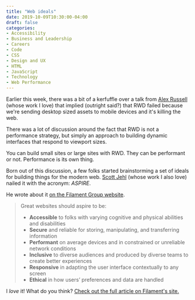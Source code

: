 ```yaml
---
title: "Web ideals"
date: 2019-10-09T10:30:00-04:00
draft: false
categories:
- Accessibility
- Business and Leadership
- Careers
- Code
- CSS
- Design and UX
- HTML
- JavaScript
- Technology
- Web Performance
---
```


Earlier this week, there was a bit of a kerfuffle over a talk from [Alex Russell](https://twitter.com/slightlylate) (whose work I love) that implied (outright said?) that RWD failed because we're sending desktop sized assets to mobile devices and it's killing the web.

There was a lot of discussion around the fact that RWD is not a performance strategy, but simply an approach to building dynamic interfaces that respond to viewport sizes.

You can build small sites or large sites with RWD. They can be performant or not. Performance is its own thing.

Born out of this discussion, a few folks started brainstorming a set of ideals for building things for the modern web. [Scott Jehl](https://twitter.com/scottjehl/status/1180506838313422848) (whose work I also love) nailed it with the acronym: *ASPIRE*.

He wrote about it [on the Filament Group website](https://www.filamentgroup.com/lab/aspire/).

> Great websites should aspire to be:
>
> - **Accessible** to folks with varying cognitive and physical abilities and disabilities
> - **Secure** and reliable for storing, manipulating, and transferring information
> - **Performant** on average devices and in constrained or unreliable network conditions
> - **Inclusive** to diverse audiences and produced by diverse teams to create better experiences
> - **Responsive** in adapting the user interface contextually to any screen
> - **Ethical** in how users’ preferences and data are handled

I *love* it! What do you think? [Check out the full article on Filament's site.](https://www.filamentgroup.com/lab/aspire/)